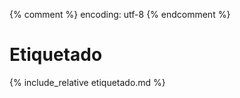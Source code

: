 {% comment %} encoding: utf-8 {% endcomment %}

# Etiquetado

{% include_relative etiquetado.md %}
 
